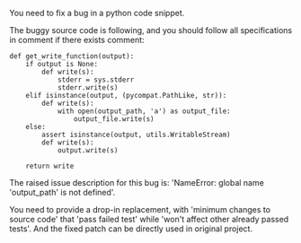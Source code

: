 You need to fix a bug in a python code snippet.

The buggy source code is following, and you should follow all specifications in comment if there exists comment:

	def get_write_function(output):
		if output is None:
			def write(s):
				stderr = sys.stderr
				stderr.write(s)
		elif isinstance(output, (pycompat.PathLike, str)):
			def write(s):
				with open(output_path, 'a') as output_file:
					output_file.write(s)
		else:
			assert isinstance(output, utils.WritableStream)
			def write(s):
				output.write(s)

		return write



The raised issue description for this bug is: 'NameError: global name 'output_path' is not defined'.



You need to provide a drop-in replacement, with 'minimum changes to source code' that 'pass failed test' while 'won't affect other already passed tests'. And the fixed patch can be directly used in original project.